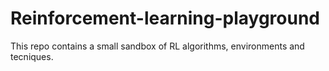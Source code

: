 # Reinforcement-learning-playground

This repo contains a small sandbox of RL algorithms, environments and tecniques.
